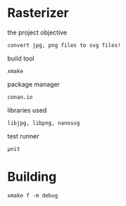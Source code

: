 # Rasterizer
the project objective

    convert jpg, png files to svg files!

build tool 

    xmake

package manager

    conan.io

libraries used

    libjpg, libpng, nanosvg

test runner

    µnit

# Building 

`xmake f -m debug`